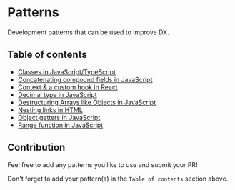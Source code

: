 # Patterns

Development patterns that can be used to improve DX.

## Table of contents

- [Classes in JavaScript/TypeScript](classes-in-js-ts/)
- [Concatenating compound fields in JavaScript](concatenating-compound-fields-in-javascript)
- [Context & a custom hook in React](context-hook-in-react/)
- [Decimal type in JavaScript](decimal-type-in-js/)
- [Destructuring Arrays like Objects in JavaScript](destructuring-arrays-like-objects-in-js/)
- [Nesting links in HTML](nesting-links-in-html/)
- [Object getters in JavaScript](object-getters-in-js/)
- [Range function in JavaScript](range-function-in-js/)

## Contribution

Feel free to add any patterns you like to use and submit your PR!

Don't forget to add your pattern(s) in the `Table of contents` section above.
